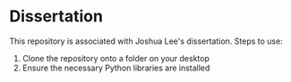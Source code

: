 # Dissertation

This repository is associated with Joshua Lee's dissertation. Steps to use:

1. Clone the repository onto a folder on your desktop
2. Ensure the necessary Python libraries are installed
